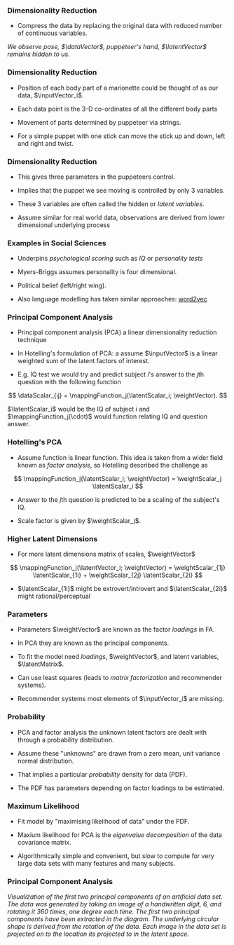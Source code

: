 ### Dimensionality Reduction

* Compress the data by replacing the original data with reduced number of continuous variables.

<object type="image/svg+xml"
 data="../_ml/diagrams/marionette.svg"></object>

*We observe pose, $\dataVector$, puppeteer's hand, $\latentVector$ remains hidden to us.*

### Dimensionality Reduction

* Position of each body part of a marionette could be thought of as our data, $\inputVector_i$.

* Each data point is the 3-D co-ordinates of all the different body parts 

* Movement of parts determined by puppeteer via strings.

* For a simple puppet with one stick can move the stick up and down, left and right and twist.

### Dimensionality Reduction

* This gives three parameters in the puppeteers control.

* Implies that the puppet we see moving is controlled by only 3 variables.

* These 3 variables are often called the hidden or *latent variables*. 

* Assume similar for real world data, observations are derived from lower dimensional underlying process

### Examples in Social Sciences

* Underpins *psychological scoring* such as *IQ* or *personality tests*

* Myers-Briggs assumes personality is four dimensional.

* Political belief (left/right wing).

* Also language modelling has taken similar approaches: [word2vec](https://arxiv.org/abs/1301.3781) 

### Principal Component Analysis

* Principal component analysis (PCA) a linear dimensionality reduction technique

* In Hotelling's formulation of PCA: a assume $\inputVector$ is a linear weighted sum of the latent factors of interest.

* E.g. IQ test we would try and predict subject $i$'s answer to the $j$th question with the following function

$$
\dataScalar_{ij} = \mappingFunction_j(\latentScalar_i; \weightVector).
$$

$\latentScalar_i$ would be the IQ of subject $i$ and $\mappingFunction_j(\cdot)$ would function relating IQ and question answer.

### Hotelling's PCA

* Assume function is linear function. This idea is taken from a wider field known as *factor analysis*, so Hotelling described the challenge as

$$
\mappingFunction_j(\latentScalar_i; \weightVector) = \weightScalar_j \latentScalar_i
$$

* Answer to the $j$th question is predicted to be a scaling of the subject's IQ.

* Scale factor is given by $\weightScalar_j$.

### Higher Latent Dimensions

* For more latent dimensions matrix of scales, $\weightVector$

$$
\mappingFunction_j(\latentVector_i; \weightVector) = \weightScalar_{1j} \latentScalar_{1i} + \weightScalar_{2j} \latentScalar_{2i}
$$

*  $\latentScalar_{1i}$ might be extrovert/introvert and $\latentScalar_{2i}$ might rational/perceptual


### Parameters

* Parameters $\weightVector$ are known as the factor *loadings* in FA.

* In PCA they are known as the principal components.

* To fit the model need *loadings*, $\weightVector$, and latent variables, $\latentMatrix$.

* Can use least squares (leads to *matrix factorization* and recommender systems).

* Recommender systems most elements of $\inputVector_i$ are missing.

### Probability

* PCA and factor analysis the unknown latent factors are dealt with through a probability distribution.

* Assume these "unknowns" are  drawn from a zero mean, unit variance normal distribution.

* That implies a particular *probability* density for data (PDF).

* The PDF has parameters depending on factor loadings to be estimated.


### Maximum Likelihood

* Fit model by "maximising likelihood of data" under the PDF.

* Maxium likelihood for  PCA is the *eigenvalue decomposition* of the data covariance matrix.

* Algorithmically simple and convenient, but slow to compute for very large data sets with many features and many subjects.

### Principal Component Analysis

<object class="svgplot" data="../_ml/diagrams/demManifoldPrint_all_1_2.svg"></object>

*Visualization of the first two principal components of an artificial data set. The data was generated by taking an image of a handwritten digit, 6, and rotating it 360 times, one degree each time. The first two principal components have been extracted in the diagram. The underlying circular shape is derived from the rotation of the data. Each image in the data set is projected on to the location its projected to in the latent space.*
